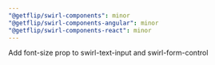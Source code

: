 ```yaml
---
"@getflip/swirl-components": minor
"@getflip/swirl-components-angular": minor
"@getflip/swirl-components-react": minor
---
```


Add font-size prop to swirl-text-input and swirl-form-control
